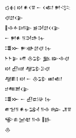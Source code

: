 <div class='block'>
<div class='line'>𒌓𒈬 𒊭 𒀭𒌋𒐊 𒀸 𒌋𒅗 𒂍𒋞</div>
<div class='line'>𒋼𒇻𒌋𒉌</div>
<div class='line'>𒈾𒅆𒅀𒉌 𒂊𒋫𒇻𒌋𒌋𒉌</div>
<div class='line'>𒀸 𒂍𒀭 𒀀𒋫𒈥𒋙𒉡</div>
<div class='line'>𒃮𒁍 𒊓𒀝𒇻𒋼 𒋙𒉡</div>
<div class='line'>𒈨𒈨𒉌 𒋬 𒊮𒁉 𒆥𒅔𒈾𒋼</div>
<div class='line'>𒊭 𒌷𒀏 𒆷𒁉𒊒𒋼</div>
<div class='line'>𒆷𒀾𒋙 𒊭 𒀸 𒊮𒁉 𒀜𒅗</div>
<div class='line'>𒄑𒍣𒍪𒌋𒉌</div>
<div class='line'>𒃮𒁍 𒀸 𒌷𒆗𒄩 𒋙𒉡</div>
<div class='line'>𒌑𒈠𒀀 𒀭𒉡𒋆 𒀀𒈾 𒈗 𒂗𒐊</div>
<div class='line'>𒊍𒉺𒅁𒊏 𒀀𒈾 𒃲</div>
<div class='line'>𒊮</div>
</div>